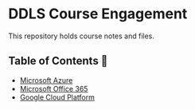 # DDLS Course Engagement

This repository holds course notes and files.

## Table of Contents 📄

* [Microsoft Azure](/Azure)
* [Microsoft Office 365](/Office365)
* [Google Cloud Platform](/GCP)
